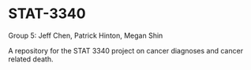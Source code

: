 # STAT-3340
Group 5: Jeff Chen, Patrick Hinton, Megan Shin

A repository for the STAT 3340 project on cancer diagnoses and cancer related death.
